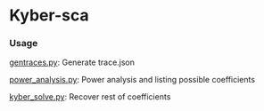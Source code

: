 # Kyber-sca

### Usage
[gentraces.py](./gentraces.py): Generate trace.json

[power_analysis.py](./power_analysis.py): Power analysis and listing possible coefficients

[kyber_solve.py](./kyber_solve.py): Recover rest of coefficients
